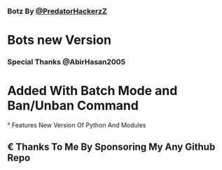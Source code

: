 ### Botz By [@PredatorHackerzZ](https://t.me/TheTeleRoid)

# Bots new Version

### Special Thanks @AbirHasan2005

# Added With Batch Mode and Ban/Unban Command
° Features New Version Of Python And Modules

## € Thanks To Me By Sponsoring My Any Github Repo 
 
